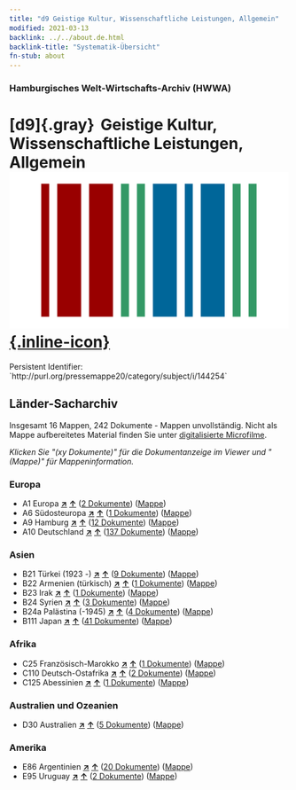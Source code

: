 ```yaml
---
title: "d9 Geistige Kultur, Wissenschaftliche Leistungen, Allgemein"
modified: 2021-03-13
backlink: ../../about.de.html
backlink-title: "Systematik-Übersicht"
fn-stub: about
---
```


### Hamburgisches Welt-Wirtschafts-Archiv (HWWA)

# [d9]{.gray}&#8201; Geistige Kultur, Wissenschaftliche Leistungen, Allgemein &#160; [![Wikidata](/images/Wikidata-logo.svg "Wikidata"){.inline-icon}](http://www.wikidata.org/entity/Q99427854)

<div class="hint">Persistent Identifier: `http://purl.org/pressemappe20/category/subject/i/144254`</div>







## Länder-Sacharchiv




Insgesamt 16 Mappen, 242 Dokumente - Mappen unvollständig.
Nicht als Mappe aufbereitetes Material finden Sie unter [digitalisierte Microfilme](/film/h1_sh.de.html).

_Klicken Sie "(xy Dokumente)" für die Dokumentanzeige im Viewer und "(Mappe)" für Mappeninformation._




### Europa

- A1 Europa [**&nearr;**](../../../geo/i/140892/about.de.html "Europa (alle Mappen)") [**&uarr;**](../../../geo/about.de.html#A1 "Ländersystematik") (<a href="https://pm20.zbw.eu/iiifview/folder/sh/140892,144254" title="über: Europa : Geistige Kultur, Wissenschaftliche Leistungen, Allgemein" target="_blank">2 Dokumente</a>) ([Mappe](../../../../folder/sh/1408xx/140892/1442xx/144254/about.de.html))
- A6 Südosteuropa [**&nearr;**](../../../geo/i/140900/about.de.html "Südosteuropa (alle Mappen)") [**&uarr;**](../../../geo/about.de.html#A6 "Ländersystematik") (<a href="https://pm20.zbw.eu/iiifview/folder/sh/140900,144254" title="über: Südosteuropa : Geistige Kultur, Wissenschaftliche Leistungen, Allgemein" target="_blank">1 Dokumente</a>) ([Mappe](../../../../folder/sh/1409xx/140900/1442xx/144254/about.de.html))
- A9 Hamburg [**&nearr;**](../../../geo/i/140905/about.de.html "Hamburg (alle Mappen)") [**&uarr;**](../../../geo/about.de.html#A9 "Ländersystematik") (<a href="https://pm20.zbw.eu/iiifview/folder/sh/140905,144254" title="über: Hamburg : Geistige Kultur, Wissenschaftliche Leistungen, Allgemein" target="_blank">12 Dokumente</a>) ([Mappe](../../../../folder/sh/1409xx/140905/1442xx/144254/about.de.html))
- A10 Deutschland [**&nearr;**](../../../geo/i/126128/about.de.html "Deutschland (alle Mappen)") [**&uarr;**](../../../geo/about.de.html#A10 "Ländersystematik") (<a href="https://pm20.zbw.eu/iiifview/folder/sh/126128,144254" title="über: Deutschland : Geistige Kultur, Wissenschaftliche Leistungen, Allgemein" target="_blank">137 Dokumente</a>) ([Mappe](../../../../folder/sh/1261xx/126128/1442xx/144254/about.de.html))

### Asien

- B21 Türkei (1923 -) [**&nearr;**](../../../geo/i/141111/about.de.html "Türkei (1923 -) (alle Mappen)") [**&uarr;**](../../../geo/about.de.html#B21 "Ländersystematik") (<a href="https://pm20.zbw.eu/iiifview/folder/sh/141111,144254" title="über: Türkei (1923 -) : Geistige Kultur, Wissenschaftliche Leistungen, Allgemein" target="_blank">9 Dokumente</a>) ([Mappe](../../../../folder/sh/1411xx/141111/1442xx/144254/about.de.html))
- B22 Armenien (türkisch) [**&nearr;**](../../../geo/i/141112/about.de.html "Armenien (türkisch) (alle Mappen)") [**&uarr;**](../../../geo/about.de.html#B22 "Ländersystematik") (<a href="https://pm20.zbw.eu/iiifview/folder/sh/141112,144254" title="über: Armenien (türkisch) : Geistige Kultur, Wissenschaftliche Leistungen, Allgemein" target="_blank">1 Dokumente</a>) ([Mappe](../../../../folder/sh/1411xx/141112/1442xx/144254/about.de.html))
- B23 Irak [**&nearr;**](../../../geo/i/141113/about.de.html "Irak (alle Mappen)") [**&uarr;**](../../../geo/about.de.html#B23 "Ländersystematik") (<a href="https://pm20.zbw.eu/iiifview/folder/sh/141113,144254" title="über: Irak : Geistige Kultur, Wissenschaftliche Leistungen, Allgemein" target="_blank">1 Dokumente</a>) ([Mappe](../../../../folder/sh/1411xx/141113/1442xx/144254/about.de.html))
- B24 Syrien [**&nearr;**](../../../geo/i/141114/about.de.html "Syrien (alle Mappen)") [**&uarr;**](../../../geo/about.de.html#B24 "Ländersystematik") (<a href="https://pm20.zbw.eu/iiifview/folder/sh/141114,144254" title="über: Syrien : Geistige Kultur, Wissenschaftliche Leistungen, Allgemein" target="_blank">3 Dokumente</a>) ([Mappe](../../../../folder/sh/1411xx/141114/1442xx/144254/about.de.html))
- B24a Palästina (-1945) [**&nearr;**](../../../geo/i/141115/about.de.html "Palästina (-1945) (alle Mappen)") [**&uarr;**](../../../geo/about.de.html#B24a "Ländersystematik") (<a href="https://pm20.zbw.eu/iiifview/folder/sh/141115,144254" title="über: Palästina (-1945) : Geistige Kultur, Wissenschaftliche Leistungen, Allgemein" target="_blank">4 Dokumente</a>) ([Mappe](../../../../folder/sh/1411xx/141115/1442xx/144254/about.de.html))
- B111 Japan [**&nearr;**](../../../geo/i/141272/about.de.html "Japan (alle Mappen)") [**&uarr;**](../../../geo/about.de.html#B111 "Ländersystematik") (<a href="https://pm20.zbw.eu/iiifview/folder/sh/141272,144254" title="über: Japan : Geistige Kultur, Wissenschaftliche Leistungen, Allgemein" target="_blank">41 Dokumente</a>) ([Mappe](../../../../folder/sh/1412xx/141272/1442xx/144254/about.de.html))

### Afrika

- C25 Französisch-Marokko [**&nearr;**](../../../geo/i/141358/about.de.html "Französisch-Marokko (alle Mappen)") [**&uarr;**](../../../geo/about.de.html#C25 "Ländersystematik") (<a href="https://pm20.zbw.eu/iiifview/folder/sh/141358,144254" title="über: Französisch-Marokko : Geistige Kultur, Wissenschaftliche Leistungen, Allgemein" target="_blank">1 Dokumente</a>) ([Mappe](../../../../folder/sh/1413xx/141358/1442xx/144254/about.de.html))
- C110 Deutsch-Ostafrika [**&nearr;**](../../../geo/i/141471/about.de.html "Deutsch-Ostafrika (alle Mappen)") [**&uarr;**](../../../geo/about.de.html#C110 "Ländersystematik") (<a href="https://pm20.zbw.eu/iiifview/folder/sh/141471,144254" title="über: Deutsch-Ostafrika : Geistige Kultur, Wissenschaftliche Leistungen, Allgemein" target="_blank">2 Dokumente</a>) ([Mappe](../../../../folder/sh/1414xx/141471/1442xx/144254/about.de.html))
- C125 Abessinien [**&nearr;**](../../../geo/i/141482/about.de.html "Abessinien (alle Mappen)") [**&uarr;**](../../../geo/about.de.html#C125 "Ländersystematik") (<a href="https://pm20.zbw.eu/iiifview/folder/sh/141482,144254" title="über: Abessinien : Geistige Kultur, Wissenschaftliche Leistungen, Allgemein" target="_blank">1 Dokumente</a>) ([Mappe](../../../../folder/sh/1414xx/141482/1442xx/144254/about.de.html))

### Australien und Ozeanien

- D30 Australien [**&nearr;**](../../../geo/i/141621/about.de.html "Australien (alle Mappen)") [**&uarr;**](../../../geo/about.de.html#D30 "Ländersystematik") (<a href="https://pm20.zbw.eu/iiifview/folder/sh/141621,144254" title="über: Australien : Geistige Kultur, Wissenschaftliche Leistungen, Allgemein" target="_blank">5 Dokumente</a>) ([Mappe](../../../../folder/sh/1416xx/141621/1442xx/144254/about.de.html))

### Amerika

- E86 Argentinien [**&nearr;**](../../../geo/i/141692/about.de.html "Argentinien (alle Mappen)") [**&uarr;**](../../../geo/about.de.html#E86 "Ländersystematik") (<a href="https://pm20.zbw.eu/iiifview/folder/sh/141692,144254" title="über: Argentinien : Geistige Kultur, Wissenschaftliche Leistungen, Allgemein" target="_blank">20 Dokumente</a>) ([Mappe](../../../../folder/sh/1416xx/141692/1442xx/144254/about.de.html))
- E95 Uruguay [**&nearr;**](../../../geo/i/141695/about.de.html "Uruguay (alle Mappen)") [**&uarr;**](../../../geo/about.de.html#E95 "Ländersystematik") (<a href="https://pm20.zbw.eu/iiifview/folder/sh/141695,144254" title="über: Uruguay : Geistige Kultur, Wissenschaftliche Leistungen, Allgemein" target="_blank">2 Dokumente</a>) ([Mappe](../../../../folder/sh/1416xx/141695/1442xx/144254/about.de.html))








